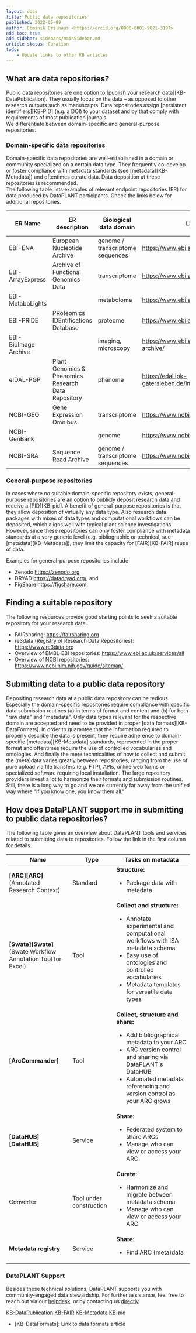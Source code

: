```yaml
---
layout: docs
title: Public data repositories
published: 2022-05-09
author: Dominik Brilhaus <https://orcid.org/0000-0001-9021-3197>
add toc: true
add sidebar: sidebars/mainSidebar.md
article status: Curation
todo: 
    - Update links to other KB articles
---
```


## What are data repositories?

Public data repositories are one option to [publish your research data][KB-DataPublication]. They usually focus on the data &ndash; as opposed to other research outputs such as manuscripts. Data repositories assign [persistent identifiers][KB-PID] (e.g. a DOI) to your dataset and by that comply with requirements of most publication journals.  
We differentiate between domain-specific and general-purpose repositories.

### Domain-specific data repositories

Domain-specific data repositories are well-established in a domain or community specialized on a certain data type. They frequently co-develop or foster compliance with metadata standards (see [metadata][KB-Metadata]) and oftentimes curate data. Data deposition at these repositories is recommended.  
The following table lists examples of relevant endpoint repositories (ER) for data produced by DataPLANT participants. Check the links below for additional repositories.

ER Name | ER description | Biological data domain | Link ER | DataPLANT templates available
-- | -- | -- | -- | -- |
EBI-ENA | European Nucleotide Archive | genome / transcriptome sequences | <https://www.ebi.ac.uk/ena/> | :white_check_mark:
EBI-ArrayExpress | Archive of Functional Genomics Data | transcriptome | <https://www.ebi.ac.uk/arrayexpress/>
EBI-MetaboLights |   | metabolome | <https://www.ebi.ac.uk/metabolights/> | :white_check_mark:
EBI-PRIDE | PRoteomics IDEntifications Database | proteome | <https://www.ebi.ac.uk/pride/> | :white_check_mark:
EBI-BioImage Archive |   | imaging, microscopy | <https://www.ebi.ac.uk/bioimage-archive/>
e!DAL-PGP | Plant Genomics & Phenomics Research Data Repository | phenome | <https://edal.ipk-gatersleben.de/index.html>
NCBI-GEO | Gene Expression Omnibus | transcriptome | <https://www.ncbi.nlm.nih.gov/geo/> | :white_check_mark:
NCBI-GenBank |   | genome | <https://www.ncbi.nlm.nih.gov/genbank/> | :white_check_mark:
NCBI-SRA | Sequence Read Archive | genome / transcriptome sequences | <https://www.ncbi.nlm.nih.gov/sra/> | :white_check_mark:

### General-purpose repositories

In cases where no suitable domain-specific repository exists, general-purpose repositories are an option to publicly deposit research data and receive a [PID][KB-pid]. A benefit of general-purpose repositories is that they allow deposition of virtually any data type. Also research data packages with mixes of data types and computational workflows can be deposited, which aligns well with typical plant science investigations. However, since these repositories can only foster compliance with metadata standards at a very generic level (e.g. bibliographic or technical, see [metadata][KB-Metadata]), they limit the capacity for [FAIR][KB-FAIR] reuse of data.  

Examples for general-purpose repositories include

- Zenodo <https://zenodo.org>,
- DRYAD <https://datadryad.org/>, and
- FigShare <https://figshare.com>.

## Finding a suitable repository

The following resources provide good starting points to seek a suitable repository for your research data.

- FAIRsharing: <https://fairsharing.org>
- re3data (Registry of Research Data Repositories): <https://www.re3data.org>
- Overview of EMBL-EBI repositories: <https://www.ebi.ac.uk/services/all>
- Overview of NCBI repositories: <https://www.ncbi.nlm.nih.gov/guide/sitemap/>

## Submitting data to a public data repository

Depositing research data at a public data repository can be tedious. Especially the domain-specific repositories require compliance with specific data submission routines (a) in terms of format and content and (b) for both "raw data" and "metadata". Only data types relevant for the respective domain are accepted and need to be provided in proper [data formats][KB-DataFormats]. In order to guarantee that the information required to properly describe the data is present, they require adherence to domain-specific [metadata][KB-Metadata] standards, represented in the proper format and oftentimes require the use of controlled vocabularies and ontologies. And finally the mere technicalities of how to collect and submit the (meta)data varies greatly between repositories, ranging from the use of pure upload via file transfers (e.g. FTP), APIs, online web forms or specialized software requiring local installation. The large repository providers invest a lot to harmonize their formats and submission routines. Still, there is a long way to go and we are currently far away from the unified way where "If you know one, you know them all."

<!-- 
- no fun 
- always different
- lots of metadata required

Need: unified way, single entry point, templates, SWATE -->

## How does DataPLANT support me in submitting to public data repositories?

The following table gives an overview about DataPLANT tools and services related to submitting data to repositories. Follow the link in the first column for details.

Name | Type | Tasks on metadata 
----------------|-----------|------------------ 
**[ARC][ARC]**  <br> (Annotated Research Context) | Standard | **Structure:** <ul><li>Package data with metadata</li></ul>
**[Swate][Swate]** <br> (Swate Workflow Annotation Tool for Excel) | Tool | **Collect and structure:** <ul><li>Annotate experimental and computational workflows with ISA metadata schema</li><li>Easy use of ontologies and controlled vocabularies</li><li>Metadata templates for versatile data types</li></ul>
**[ArcCommander]** | Tool | **Collect, structure and share:** <ul><li>Add bibliographical metadata to your ARC</li><li>ARC version control and sharing via DataPLANT's DataHUB</li><li>Automated metadata referencing and version control as your ARC grows</li></ul>
**[DataHUB][DataHUB]** | Service | **Share:** <ul><li>Federated system to share ARCs</li><li>Manage who can view or access your ARC</li></ul>
~~Converter~~ | Tool under construction | **Curate:** <ul><li>Harmonize and migrate between metadata schema</li><li>Manage who can view or access your ARC</li></ul>
**Metadata registry** | Service | **Share:** <ul><li>Find ARC (meta)data</li></ul>

### DataPLANT Support

Besides these technical solutions, DataPLANT supports you with community-engaged data stewardship. For further assistance, feel free to reach out via our [helpdesk](https://support.nfdi4plants.org). or by contacting us <a href="mailto:dataplant@uni-kl.de?subject=DataPLANT%20Repositories">directly</a>.

<!-- Knowledgebase cross-references -->

[KB-DataPublication](./datapublication.html)
[KB-FAIR](./FAIRDataPrinciples.html)
[KB-Metadata](./metadata.html)
[KB-pid](./pids.html)
- [KB-DataFormats]: Link to data formats article

<!-- DataPLANT web links -->


<!-- Reference web links -->

<!-- EBI-EMPIAR |   | imaging, microscopy | https://www.ebi.ac.uk/pdbe/emdb/empiar/
EBI-BioModels |   | models | https://www.ebi.ac.uk/biomodels/
EBI-BioSamples |   | meta - samples | https://www.ebi.ac.uk/biosamples/
EBI-BioStudies |   | meta - projects | https://www.ebi.ac.uk/biostudies/
Metabolomics Workbench |   | metabolome | https://www.metabolomicsworkbench.org/
NCBI-BioProject |   | meta - projects | https://www.ncbi.nlm.nih.gov/bioproject/
NCBI-BioSample |   | meta - samples | https://www.ncbi.nlm.nih.gov/biosample -->